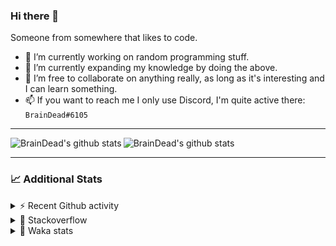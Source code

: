 ### Hi there 👋

Someone from somewhere that likes to code.

- 🔭 I’m currently working on random programming stuff.
- 🌱 I’m currently expanding my knowledge by doing the above.
- 👯 I’m free to collaborate on anything really, as long as it's interesting and I can learn something.
- 📫 If you want to reach me I only use Discord, I'm quite active there: `BrainDead#6105`
<hr>


<img alt="BrainDead's github stats" align="left" src="https://github-readme-stats.vercel.app/api?username=albertopoljak&count_private=true&show_icons=true&theme=radical&hide_border=true"/>
<img alt="BrainDead's github stats" align="left" src="https://github-readme-stats.vercel.app/api/top-langs/?username=albertopoljak&layout=compact&theme=radical&hide_border=true&card_width=250"/>
<br clear="left"/>

<hr>

### 📈 Additional Stats

<details>
  <summary>⚡ Recent Github activity</summary>
  <br/>

  <!--START_SECTION:activity-->
1. 🗣 Commented on [#3795](https://github.com/discord/discord-api-docs/issues/3795) in [discord/discord-api-docs](https://github.com/discord/discord-api-docs)
2. 💪 Opened PR [#17](https://github.com/domagojpa/oib-validation/pull/17) in [domagojpa/oib-validation](https://github.com/domagojpa/oib-validation)
3. 🎉 Merged PR [#2](https://github.com/albertopoljak/orindance.party/pull/2) in [albertopoljak/orindance.party](https://github.com/albertopoljak/orindance.party)
4. 🎉 Merged PR [#1](https://github.com/albertopoljak/orindance.party/pull/1) in [albertopoljak/orindance.party](https://github.com/albertopoljak/orindance.party)
5. ❗️ Closed issue [#22](https://github.com/albertopoljak/Licensy/issues/22) in [albertopoljak/Licensy](https://github.com/albertopoljak/Licensy)
  <!--END_SECTION:activity-->
</details>

<details>
  <summary>👀 Stackoverflow</summary>

  [![Omid Nikrah StackOverflow](https://github-readme-stackoverflow.vercel.app/?userID=11311072&theme=dark)](https://stackoverflow.com/users/11311072/braindead)

</details>

<details>
  <summary>🤖 Waka stats</summary>
  <br/>

  <!--START_SECTION:waka-->
![Profile Views](http://img.shields.io/badge/Profile%20Views-84-blue)

![Lines of code](https://img.shields.io/badge/From%20Hello%20World%20I%27ve%20Written-91838%20lines%20of%20code-blue)

**🐱 My Github Data** 

> 🏆 516 Contributions in the Year 2021
 > 
> 📦 148.6 kB Used in Github's Storage 
 > 
> 💼 Opted to Hire
 > 
> 📜 32 Public Repositories 
 > 
> 🔑 8 Private Repositories  
 > 
**I'm an Early 🐤** 

```text
🌞 Morning    116 commits    ████░░░░░░░░░░░░░░░░░░░░░   17.42% 
🌆 Daytime    245 commits    █████████░░░░░░░░░░░░░░░░   36.79% 
🌃 Evening    207 commits    ███████░░░░░░░░░░░░░░░░░░   31.08% 
🌙 Night      98 commits     ███░░░░░░░░░░░░░░░░░░░░░░   14.71%

```
📅 **I'm Most Productive on Tuesday** 

```text
Monday       112 commits    ████░░░░░░░░░░░░░░░░░░░░░   16.82% 
Tuesday      121 commits    ████░░░░░░░░░░░░░░░░░░░░░   18.17% 
Wednesday    118 commits    ████░░░░░░░░░░░░░░░░░░░░░   17.72% 
Thursday     107 commits    ████░░░░░░░░░░░░░░░░░░░░░   16.07% 
Friday       75 commits     ██░░░░░░░░░░░░░░░░░░░░░░░   11.26% 
Saturday     55 commits     ██░░░░░░░░░░░░░░░░░░░░░░░   8.26% 
Sunday       78 commits     ███░░░░░░░░░░░░░░░░░░░░░░   11.71%

```


📊 **This Week I Spent My Time On** 

```text
💬 Programming Languages: 
Python                   30 hrs 10 mins      █████████████████████░░░░   84.6% 
XML                      3 hrs 11 mins       ██░░░░░░░░░░░░░░░░░░░░░░░   8.93% 
Other                    1 hr 47 mins        █░░░░░░░░░░░░░░░░░░░░░░░░   5.02% 
Markdown                 12 mins             ░░░░░░░░░░░░░░░░░░░░░░░░░   0.56% 
Gettext Catalog          10 mins             ░░░░░░░░░░░░░░░░░░░░░░░░░   0.51%

🐱‍💻 Projects: 
odoo_14_fresh            33 hrs 46 mins      ███████████████████████░░   94.71% 
testing                  1 hr 3 mins         ░░░░░░░░░░░░░░░░░░░░░░░░░   2.96% 
test                     28 mins             ░░░░░░░░░░░░░░░░░░░░░░░░░   1.35% 
oib-validation           16 mins             ░░░░░░░░░░░░░░░░░░░░░░░░░   0.76% 
studioplus_hr            3 mins              ░░░░░░░░░░░░░░░░░░░░░░░░░   0.15%

💻 Operating System: 
Linux                    34 hrs 19 mins      ████████████████████████░   96.25% 
Windows                  1 hr 20 mins        █░░░░░░░░░░░░░░░░░░░░░░░░   3.75%

```

**I Mostly Code in Python** 

```text
Python                   27 repos            ███████████████████░░░░░░   79.41% 
Java                     4 repos             ███░░░░░░░░░░░░░░░░░░░░░░   11.76% 
TypeScript               1 repo              ░░░░░░░░░░░░░░░░░░░░░░░░░   2.94% 
JavaScript               1 repo              ░░░░░░░░░░░░░░░░░░░░░░░░░   2.94% 
HTML                     1 repo              ░░░░░░░░░░░░░░░░░░░░░░░░░   2.94%

```



 Last Updated on 25/09/2021
<!--END_SECTION:waka-->
</details>
